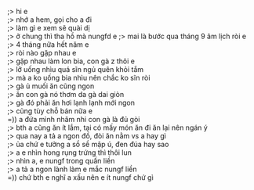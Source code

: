 ;> hi e<br>
;> nhớ a hem, gọi cho a đi<br>
;> làm gì e xem sẽ quài dị<br>
;> ở chung thì tha hồ mà nungfd e
;> mai là bước qua tháng 9 âm lịch ròi e<br>
;> 4 tháng nữa hết năm e<br>
;> ròi nào gặp nhau e<br>
;> gặp nhau làm lon bia, con gà z thôi e<br>
;> lỡ uống nhìu quá sĩn ngủ quên khỏi tắm<br>
;> mà a ko uống bia nhìu nên chắc ko sĩn ròi<br>
;> gà ủ muối ăn cũng ngon<br>
;> ăn con gà nó thơm da gà dai giòn<br>
;> gà đó phải ăn hơi lạnh lạnh mới ngon<br>
;> cũng tùy chỗ bán nữa e<br>
=)) a đứa mình nhâm nhi con gà là đủ gòi<br>
;> bth a cũng ăn ít lắm, tại có mấy món ăn đi ăn lại nên ngán ý<br>
;> qua nay a tả a ngon đồ, đòi ăn nằm vs a hay gì<br>
;> ủa chứ e tưởng a sồ sề mập ú, đen đúa hay sao<br>
;> a e nhìn hong rụng trứng thì thôi lun<br>
;> nhìn a, e nungf trong quần liền<br>
;> a tả a ngon lành làm e mắc nungf liền<br>
=)) chứ bth e nghĩ a xấu nên e ít nungf chứ gì
